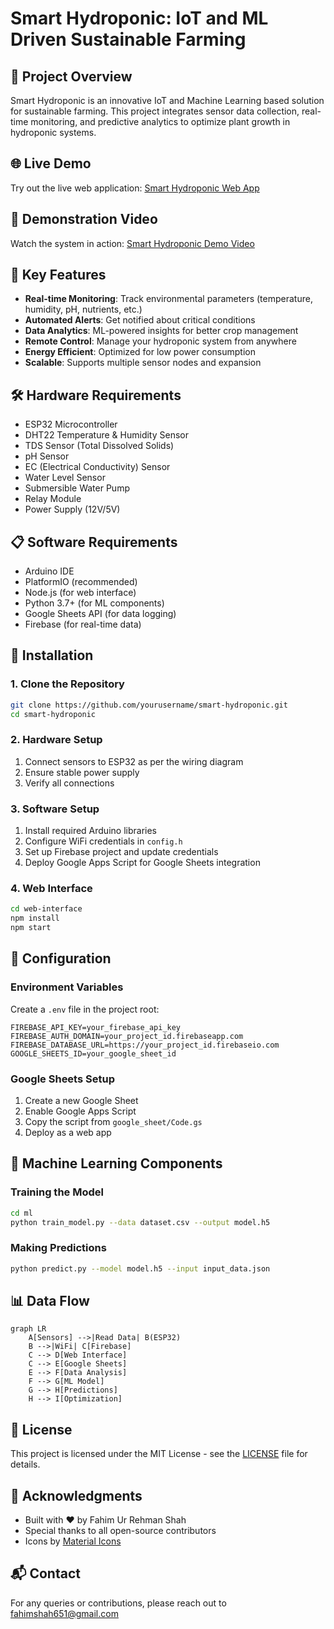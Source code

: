 # Smart Hydroponic: IoT and ML Driven Sustainable Farming


## 🌱 Project Overview

Smart Hydroponic is an innovative IoT and Machine Learning based solution for sustainable farming. This project integrates sensor data collection, real-time monitoring, and predictive analytics to optimize plant growth in hydroponic systems.

## 🌐 Live Demo

Try out the live web application: [Smart Hydroponic Web App](https://smart-hydroponic-27a0b.web.app/)

## 🎥 Demonstration Video

Watch the system in action: [Smart Hydroponic Demo Video](https://youtu.be/3ybJvk8gTpk)

## 🚀 Key Features

- **Real-time Monitoring**: Track environmental parameters (temperature, humidity, pH, nutrients, etc.)
- **Automated Alerts**: Get notified about critical conditions
- **Data Analytics**: ML-powered insights for better crop management
- **Remote Control**: Manage your hydroponic system from anywhere
- **Energy Efficient**: Optimized for low power consumption
- **Scalable**: Supports multiple sensor nodes and expansion

## 🛠️ Hardware Requirements

- ESP32 Microcontroller
- DHT22 Temperature & Humidity Sensor
- TDS Sensor (Total Dissolved Solids)
- pH Sensor
- EC (Electrical Conductivity) Sensor
- Water Level Sensor
- Submersible Water Pump
- Relay Module
- Power Supply (12V/5V)

## 📋 Software Requirements

- Arduino IDE
- PlatformIO (recommended)
- Node.js (for web interface)
- Python 3.7+ (for ML components)
- Google Sheets API (for data logging)
- Firebase (for real-time data)

## 🚀 Installation

### 1. Clone the Repository

```bash
git clone https://github.com/yourusername/smart-hydroponic.git
cd smart-hydroponic
```

### 2. Hardware Setup

1. Connect sensors to ESP32 as per the wiring diagram
2. Ensure stable power supply
3. Verify all connections

### 3. Software Setup

1. Install required Arduino libraries
2. Configure WiFi credentials in `config.h`
3. Set up Firebase project and update credentials
4. Deploy Google Apps Script for Google Sheets integration

### 4. Web Interface

```bash
cd web-interface
npm install
npm start
```

## 🔧 Configuration

### Environment Variables

Create a `.env` file in the project root:

```
FIREBASE_API_KEY=your_firebase_api_key
FIREBASE_AUTH_DOMAIN=your_project_id.firebaseapp.com
FIREBASE_DATABASE_URL=https://your_project_id.firebaseio.com
GOOGLE_SHEETS_ID=your_google_sheet_id
```

### Google Sheets Setup

1. Create a new Google Sheet
2. Enable Google Apps Script
3. Copy the script from `google_sheet/Code.gs`
4. Deploy as a web app

## 🤖 Machine Learning Components

### Training the Model

```bash
cd ml
python train_model.py --data dataset.csv --output model.h5
```

### Making Predictions

```bash
python predict.py --model model.h5 --input input_data.json
```

## 📊 Data Flow

```mermaid
graph LR
    A[Sensors] -->|Read Data| B(ESP32)
    B -->|WiFi| C[Firebase]
    C --> D[Web Interface]
    C --> E[Google Sheets]
    E --> F[Data Analysis]
    F --> G[ML Model]
    G --> H[Predictions]
    H --> I[Optimization]
```

## 📝 License

This project is licensed under the MIT License - see the [LICENSE](LICENSE) file for details.

## 🙏 Acknowledgments

- Built with ❤️ by Fahim Ur Rehman Shah
- Special thanks to all open-source contributors
- Icons by [Material Icons](https://material.io/resources/icons/)

## 📬 Contact

For any queries or contributions, please reach out to [fahimshah651@gmail.com](mailto:your.email@example.com)
